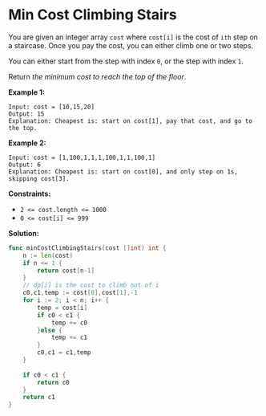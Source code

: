 # Min Cost Climbing Stairs

You are given an integer array  `cost`  where  `cost[i]`  is the cost of  `ith`  step on a staircase. Once you pay the cost, you can either climb one or two steps.

You can either start from the step with index  `0`, or the step with index  `1`.

Return  _the minimum cost to reach the top of the floor_.

**Example 1:**

	Input: cost = [10,15,20]
	Output: 15
	Explanation: Cheapest is: start on cost[1], pay that cost, and go to the top.

**Example 2:**

	Input: cost = [1,100,1,1,1,100,1,1,100,1]
	Output: 6
	Explanation: Cheapest is: start on cost[0], and only step on 1s, skipping cost[3].

**Constraints:**

-   `2 <= cost.length <= 1000`
-   `0 <= cost[i] <= 999`

**Solution:**

```go
func minCostClimbingStairs(cost []int) int {
    n := len(cost)
    if n <= 1 {
        return cost[n-1]
    }
    // dp[i] is the cost to climb out of i
    c0,c1,temp := cost[0],cost[1],-1
    for i := 2; i < n; i++ {
        temp = cost[i]
        if c0 < c1 {
            temp += c0
        }else {
            temp += c1
        }
        c0,c1 = c1,temp
    }
    
    if c0 < c1 {
        return c0
    }
    return c1
}
```